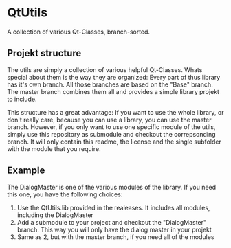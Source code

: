 # QtUtils
A collection of various Qt-Classes, branch-sorted.

## Projekt structure
The utils are simply a collection of various helpful Qt-Classes. Whats special about them is the way they are organized:
Every part of thus library has it's own branch. All those branches are based on the "Base" branch. The master branch combines them all and provides a simple library projekt to include.

This structure has a great advantage: If you want to use the whole library, or don't really care, because you can use a library, you can use the master branch. However, if you only want to use one specific module of the utils, simply use this repository as submodule and checkout the correpsonding branch. It will only contain this readme, the license and the single subfolder with the module that you require.

## Example
The DialogMaster is one of the various modules of the library. If you need this one, you have the following choices:
 1. Use the QtUtils.lib provided in the realeases. It includes all modules, including the DialogMaster
 2. Add a submodule to your project and checkout the "DialogMaster" branch. This way you will only have the dialog master in your projekt
 3. Same as 2, but with the master branch, if you need all of the modules
